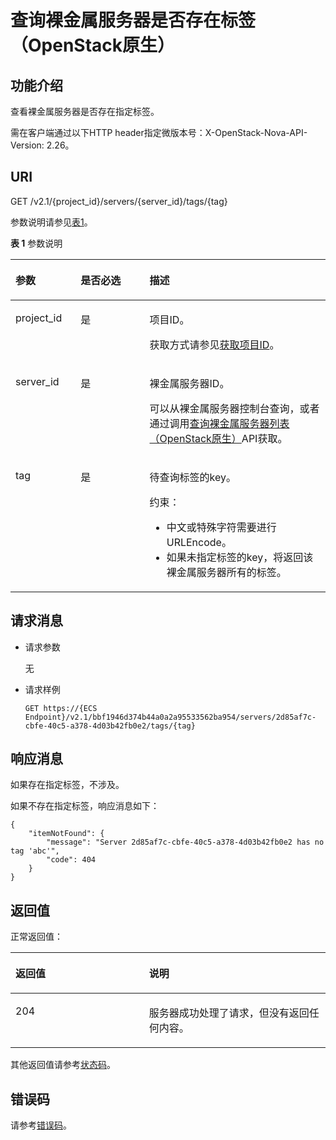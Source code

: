 # 查询裸金属服务器是否存在标签（OpenStack原生）<a name="ZH-CN_TOPIC_0060410930"></a>

## 功能介绍<a name="section66970384144623"></a>

查看裸金属服务器是否存在指定标签。

需在客户端通过以下HTTP header指定微版本号：X-OpenStack-Nova-API-Version: 2.26。

## URI<a name="section20295111144623"></a>

GET /v2.1/\{project\_id\}/servers/\{server\_id\}/tags/\{tag\}

参数说明请参见[表1](#table6300135020116)。

**表 1**  参数说明

<a name="table6300135020116"></a>
<table><thead align="left"><tr id="row6301650413"><th class="cellrowborder" valign="top" width="20.67206720672067%" id="mcps1.2.4.1.1"><p id="p29933752144623"><a name="p29933752144623"></a><a name="p29933752144623"></a>参数</p>
</th>
<th class="cellrowborder" valign="top" width="21.902190219021904%" id="mcps1.2.4.1.2"><p id="p8714817144623"><a name="p8714817144623"></a><a name="p8714817144623"></a>是否必选</p>
</th>
<th class="cellrowborder" valign="top" width="57.425742574257434%" id="mcps1.2.4.1.3"><p id="p34811538144623"><a name="p34811538144623"></a><a name="p34811538144623"></a>描述</p>
</th>
</tr>
</thead>
<tbody><tr id="row1830145014117"><td class="cellrowborder" valign="top" width="20.67206720672067%" headers="mcps1.2.4.1.1 "><p id="p27039406144623"><a name="p27039406144623"></a><a name="p27039406144623"></a>project_id</p>
</td>
<td class="cellrowborder" valign="top" width="21.902190219021904%" headers="mcps1.2.4.1.2 "><p id="p42708297144623"><a name="p42708297144623"></a><a name="p42708297144623"></a>是</p>
</td>
<td class="cellrowborder" valign="top" width="57.425742574257434%" headers="mcps1.2.4.1.3 "><p id="p36820045144623"><a name="p36820045144623"></a><a name="p36820045144623"></a>项目ID。</p>
<p id="p652825144113"><a name="p652825144113"></a><a name="p652825144113"></a>获取方式请参见<a href="获取项目ID.md">获取项目ID</a>。</p>
</td>
</tr>
<tr id="row030112504112"><td class="cellrowborder" valign="top" width="20.67206720672067%" headers="mcps1.2.4.1.1 "><p id="p65376104144623"><a name="p65376104144623"></a><a name="p65376104144623"></a>server_id</p>
</td>
<td class="cellrowborder" valign="top" width="21.902190219021904%" headers="mcps1.2.4.1.2 "><p id="p60973080144623"><a name="p60973080144623"></a><a name="p60973080144623"></a>是</p>
</td>
<td class="cellrowborder" valign="top" width="57.425742574257434%" headers="mcps1.2.4.1.3 "><p id="p39872428144623"><a name="p39872428144623"></a><a name="p39872428144623"></a><span id="text166801037185316"><a name="text166801037185316"></a><a name="text166801037185316"></a>裸金属服务器</span><span id="text96808374535"><a name="text96808374535"></a><a name="text96808374535"></a></span>ID。</p>
<p id="p29791113277"><a name="p29791113277"></a><a name="p29791113277"></a>可以从<span id="zh-cn_topic_0113746489_text013014803615"><a name="zh-cn_topic_0113746489_text013014803615"></a><a name="zh-cn_topic_0113746489_text013014803615"></a>裸金属服务器</span><span id="zh-cn_topic_0113746489_text10131448133612"><a name="zh-cn_topic_0113746489_text10131448133612"></a><a name="zh-cn_topic_0113746489_text10131448133612"></a></span>控制台查询，或者通过调用<a href="查询裸金属服务器列表（OpenStack原生）.md">查询裸金属服务器列表（OpenStack原生）</a>API获取。</p>
</td>
</tr>
<tr id="row33016506115"><td class="cellrowborder" valign="top" width="20.67206720672067%" headers="mcps1.2.4.1.1 "><p id="p8862197144623"><a name="p8862197144623"></a><a name="p8862197144623"></a>tag</p>
</td>
<td class="cellrowborder" valign="top" width="21.902190219021904%" headers="mcps1.2.4.1.2 "><p id="p46749363144623"><a name="p46749363144623"></a><a name="p46749363144623"></a>是</p>
</td>
<td class="cellrowborder" valign="top" width="57.425742574257434%" headers="mcps1.2.4.1.3 "><p id="p28602098144623"><a name="p28602098144623"></a><a name="p28602098144623"></a>待查询标签的key。</p>
<p id="p15688120112814"><a name="p15688120112814"></a><a name="p15688120112814"></a>约束：</p>
<a name="ul926591942418"></a><a name="ul926591942418"></a><ul id="ul926591942418"><li>中文或特殊字符需要进行URLEncode。</li><li>如果未指定标签的key，将返回该<span id="text1873714012533"><a name="text1873714012533"></a><a name="text1873714012533"></a>裸金属服务器</span><span id="text197378408537"><a name="text197378408537"></a><a name="text197378408537"></a></span>所有的标签。</li></ul>
</td>
</tr>
</tbody>
</table>

## 请求消息<a name="section56092298144623"></a>

-   请求参数

    无

-   请求样例

    ```
    GET https://{ECS Endpoint}/v2.1/bbf1946d374b44a0a2a95533562ba954/servers/2d85af7c-cbfe-40c5-a378-4d03b42fb0e2/tags/{tag}
    ```


## 响应消息<a name="section21987090144623"></a>

如果存在指定标签，不涉及。

如果不存在指定标签，响应消息如下：

```
{
    "itemNotFound": {
        "message": "Server 2d85af7c-cbfe-40c5-a378-4d03b42fb0e2 has no tag 'abc'",
        "code": 404
    }
}
```

## 返回值<a name="section27037160"></a>

正常返回值：

<a name="zh-cn_topic_0053158659_table753804619176"></a>
<table><thead align="left"><tr id="zh-cn_topic_0053158659_row10735134615172"><th class="cellrowborder" valign="top" width="42.42%" id="mcps1.1.3.1.1"><p id="zh-cn_topic_0053158659_p19735204616177"><a name="zh-cn_topic_0053158659_p19735204616177"></a><a name="zh-cn_topic_0053158659_p19735204616177"></a>返回值</p>
</th>
<th class="cellrowborder" valign="top" width="57.58%" id="mcps1.1.3.1.2"><p id="zh-cn_topic_0053158659_p207355465176"><a name="zh-cn_topic_0053158659_p207355465176"></a><a name="zh-cn_topic_0053158659_p207355465176"></a>说明</p>
</th>
</tr>
</thead>
<tbody><tr id="zh-cn_topic_0053158659_row1473514621713"><td class="cellrowborder" valign="top" width="42.42%" headers="mcps1.1.3.1.1 "><p id="zh-cn_topic_0053158659_p13735144611178"><a name="zh-cn_topic_0053158659_p13735144611178"></a><a name="zh-cn_topic_0053158659_p13735144611178"></a>204</p>
</td>
<td class="cellrowborder" valign="top" width="57.58%" headers="mcps1.1.3.1.2 "><p id="zh-cn_topic_0053158659_p81516575011"><a name="zh-cn_topic_0053158659_p81516575011"></a><a name="zh-cn_topic_0053158659_p81516575011"></a>服务器成功处理了请求，但没有返回任何内容。</p>
</td>
</tr>
</tbody>
</table>

其他返回值请参考[状态码](状态码.md)。

## 错误码<a name="section14752650154917"></a>

请参考[错误码](错误码.md)。

